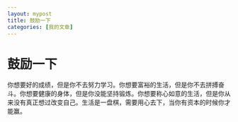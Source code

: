 ```yaml
---
layout: mypost
title: 鼓励一下
categories: [我的文章]
---
```

# 鼓励一下

你想要好的成绩，但是你不去努力学习。你想要富裕的生活，但是你不去拼搏奋斗。你想要健康的身体，但是你没能坚持锻炼。你想要称心如意的生活，但是你从来没有真正想过改变自己。生活是一盘棋，需要用心去下，当你有资本的时候你才能赢。